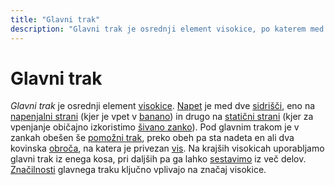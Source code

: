 ```yaml
---
title: "Glavni trak"
description: "Glavni trak je osrednji element visokice, po katerem med visokovanjem hodimo."
---
```


# Glavni trak

_Glavni trak_ je osrednji element [visokice](visokica). [Napet](napetost) je med dve [sidrišči](sidrisce), eno na [napenjalni strani](napenjalna-stran) (kjer je vpet v [banano](banana)) in drugo na [statični strani](staticna-stran) (kjer za vpenjanje običajno izkoristimo [šivano zanko](sivana-zanka)). Pod glavnim trakom je v zankah obešen še [pomožni trak](pomozni-trak), preko obeh pa sta nadeta en ali dva kovinska [obroča](obroc-visa), na katera je privezan [vis](vis). Na krajših visokicah uporabljamo glavni trak iz enega kosa, pri daljših pa ga lahko [sestavimo](segmentiranje) iz več delov. [Značilnosti](trak) glavnega traku ključno vplivajo na značaj visokice.
